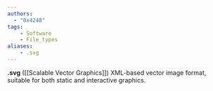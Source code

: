 ```yaml
---
authors:
  - "0x4248"
tags:
    - Software
    - File_types
aliases:
    - .svg
---
```

**.svg** ([[Scalable Vector Graphics]]) XML-based vector image format, suitable for both static and interactive graphics.
